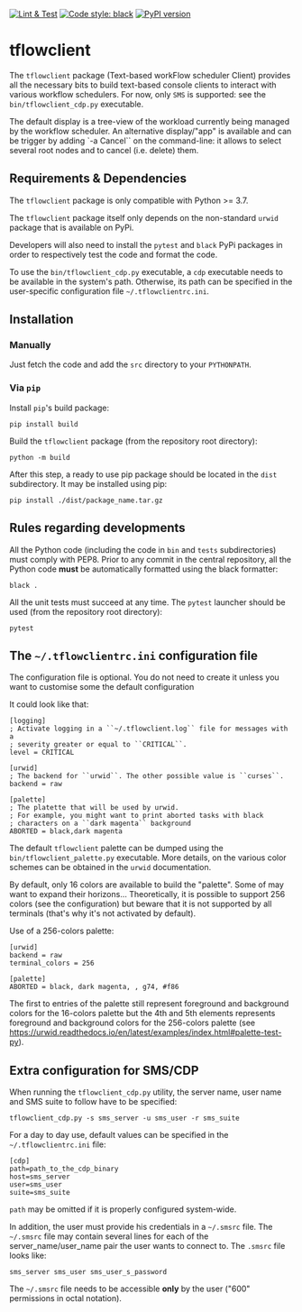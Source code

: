 [![Lint & Test](https://github.com/UMR-CNRM/tflowclient/actions/workflows/lint_and_test.yml/badge.svg)](https://github.com/UMR-CNRM/tflowclient/actions/workflows/lint_and_test.yml)
[![Code style: black](https://img.shields.io/badge/code%20style-black-000000.svg)](https://github.com/psf/black)
[![PyPI version](https://badge.fury.io/py/tflowclient.svg)](https://badge.fury.io/py/tflowclient)

# tflowclient

The ``tflowclient`` package (Text-based workFlow scheduler Client) provides all
the necessary bits to build text-based console clients to interact with
various workflow schedulers. For now, only ``SMS`` is supported: see the
``bin/tflowclient_cdp.py`` executable.

The default display is a tree-view of the workload currently being managed by
the workflow scheduler. An alternative display/"app" is available and can
be trigger by adding `-a Cancel`` on the command-line: it allows to select
several root nodes and to cancel (i.e. delete) them.

## Requirements & Dependencies

The ``tflowclient`` package is only compatible with Python >= 3.7.

The ``tflowclient`` package itself only depends on the non-standard ``urwid``
package that is available on PyPi.

Developers will also need to install the ``pytest`` and ``black`` PyPi
packages in order to respectively test the code and format the code.

To use the ``bin/tflowclient_cdp.py`` executable, a ``cdp`` executable needs to
be available in the system's path. Otherwise, its path can be specified in the
user-specific configuration file ``~/.tflowclientrc.ini``.

## Installation

### Manually

Just fetch the code and add the ``src`` directory to your ``PYTHONPATH``.

### Via ``pip``

Install ``pip``'s build package:

    pip install build

Build the ``tflowclient`` package (from the repository root directory):

    python -m build

After this step, a ready to use pip package should be located in the ``dist``
subdirectory. It may be installed using pip:

    pip install ./dist/package_name.tar.gz

## Rules regarding developments

All the Python code (including the code in ``bin`` and ``tests`` subdirectories)
must comply with PEP8. Prior to any commit in the central repository, all
the Python code **must** be automatically formatted using the black formatter:

    black .

All the unit tests must succeed at any time. The ``pytest`` launcher should
be used (from the repository root directory):

    pytest

## The ``~/.tflowclientrc.ini`` configuration file

The configuration file is optional. You do not need to create it unless you
want to customise some the default configuration

It could look like that:

    [logging]
    ; Activate logging in a ``~/.tflowclient.log`` file for messages with a
    ; severity greater or equal to ``CRITICAL``.
    level = CRITICAL
    
    [urwid]
    ; The backend for ``urwid``. The other possible value is ``curses``.
    backend = raw
    
    [palette]
    ; The platette that will be used by urwid.
    ; For example, you might want to print aborted tasks with black
    ; characters on a ``dark magenta`` background
    ABORTED = black,dark magenta

The default ``tflowclient`` palette can be dumped using the
``bin/tflowclient_palette.py`` executable. More details, on the various
color schemes can be obtained in the ``urwid`` documentation.

By default, only 16 colors are available to build the "palette". Some of may
want to expand their horizons... Theoretically, it is possible to support 256
colors (see the configuration) but beware that it is not supported by all
terminals (that's why it's not activated by default).

Use of a 256-colors palette:

    [urwid]
    backend = raw
    terminal_colors = 256
    
    [palette]
    ABORTED = black, dark magenta, , g74, #f86

The first to entries of the palette still represent foreground and background
colors for the 16-colors palette but the 4th and 5th elements represents
foreground and background colors for the 256-colors palette
(see https://urwid.readthedocs.io/en/latest/examples/index.html#palette-test-py).                                                    

## Extra configuration for SMS/CDP

When running the ``tflowclient_cdp.py`` utility, the server name, user name and
SMS suite to follow have to be specified:

    tflowclient_cdp.py -s sms_server -u sms_user -r sms_suite

For a day to day use, default values can be specified in the
``~/.tflowclientrc.ini`` file:

    [cdp]
    path=path_to_the_cdp_binary
    host=sms_server
    user=sms_user
    suite=sms_suite

``path`` may be omitted if it is properly configured system-wide.

In addition, the user must provide his credentials in a ``~/.smsrc`` file.
The ``~/.smsrc`` file may contain several lines for each of the
server_name/user_name pair the user wants to connect to. The ``.smsrc``
file looks like:

    sms_server sms_user sms_user_s_password

The ``~/.smsrc`` file needs to be accessible **only** by the user ("600"
permissions in octal notation).

